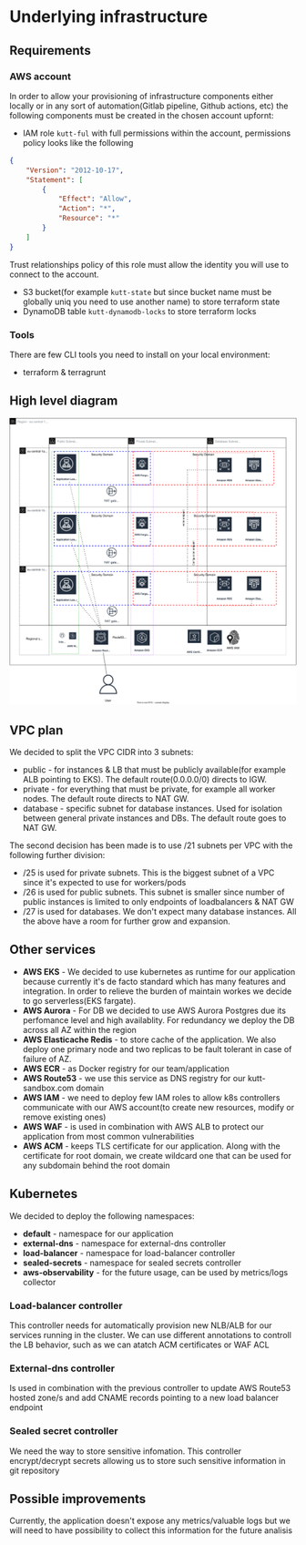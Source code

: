 # Underlying infrastructure

## Requirements

### AWS account

In order to allow your provisioning of infrastructure components either locally or in any sort of automation(Gitlab pipeline, Github actions, etc) the following components must be created in the chosen account upfornt:

- IAM role `kutt-ful` with full permissions within the account, permissions policy looks like the following
```json
{
    "Version": "2012-10-17",
    "Statement": [
        {
            "Effect": "Allow",
            "Action": "*",
            "Resource": "*"
        }
    ]
}
```
Trust relationships policy of this role must allow the identity you will use to connect to the account.

- S3 bucket(for example `kutt-state` but since bucket name must be globally uniq you need to use another name) to store terraform state
- DynamoDB table `kutt-dynamodb-locks` to store terraform locks 

### Tools

There are few CLI tools you need to install on your local environment:
- terraform & terragrunt

## High level diagram

![High level diagram](AWS.svg)

## VPC plan
 
We decided to split the VPC CIDR into 3 subnets:
- public - for instances & LB that must be publicly available(for example ALB pointing to EKS). The default route(0.0.0.0/0) directs to IGW.
- private - for everything that must be private, for example all worker nodes. The default route directs to NAT GW.
- database - specific subnet for database instances. Used for isolation between general private instances and DBs. The default route goes to NAT GW.

The second decision has been made is to use /21 subnets per VPC with the following further division:
- /25 is used for private subnets. This is the biggest subnet of a VPC since it's expected to use for workers/pods
- /26 is used for public subnets. This subnet is smaller since number of public instances is limited to only endpoints of loadbalancers & NAT GW
- /27 is used for databases. We don't expect many database instances.
All the above have a room for further grow and expansion.

## Other services

- **AWS EKS** - We decided to use kubernetes as runtime for our application because currently it's de facto standard which has many features and integration. In order to relieve the burden of maintain workes we decide to go serverless(EKS fargate).
- **AWS Aurora** - For DB we decided to use AWS Aurora Postgres due its perfomance level and high availablity. For redundancy we deploy the DB across all AZ within the region
- **AWS Elasticache Redis** - to store cache of the application. We also deploy one primary node and two replicas to be fault tolerant in case of failure of AZ.
- **AWS ECR** - as Docker registry for our team/application
- **AWS Route53** - we use this service as DNS registry for our kutt-sandbox.com domain
- **AWS IAM** - we need to deploy few IAM roles to allow k8s controllers communicate with our AWS account(to create new resources, modify or remove existing ones)
- **AWS WAF** - is used in combination with AWS ALB to protect our application from most common vulnerabilities
- **AWS ACM** - keeps TLS certificate for our application. Along with the certificate for root domain, we create wildcard one that can be used for any subdomain behind the root domain 

## Kubernetes

We decided to deploy the following namespaces:
- **default** - namespace for our application
- **external-dns** - namespace for external-dns controller
- **load-balancer** - namespace for load-balancer controller
- **sealed-secrets** - namespace for sealed secrets controller
- **aws-observability** - for the future usage, can be used by metrics/logs collector

### Load-balancer controller

This controller needs for automatically provision new NLB/ALB for our services running in the cluster. We can use different annotations to controll the LB behavior, such as we can atatch ACM certificates or WAF ACL

### External-dns controller

Is used in combination with the previous controller to update AWS Route53 hosted zone/s and add CNAME records pointing to a new load balancer endpoint

### Sealed secret controller

We need the way to store sensitive infomation. This controller encrypt/decrypt secrets allowing us to store such sensitive information in git repository

## Possible improvements

Currently, the application doesn't expose any metrics/valuable logs but we will need to have possibility to collect this information for the future analisis